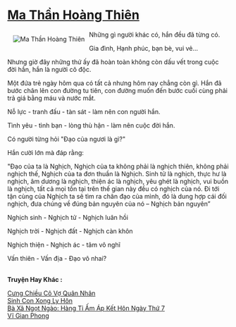 <a href="https://utruyen.com/ma-than-hoang-thien/17319/" title="Ma Thần Hoàng Thiên"><h1>Ma Thần Hoàng Thiên</h1></a><div style="display:table"><img align="right" style="float: left; padding: 10px;" src="https://utruyen.com/images/story/200x260/ma-than-hoang-thien.jpg" alt="Ma Thần Hoàng Thiên">Những gì người khác có, hắn đều đã từng có.<p></p>Gia đình, Hạnh phúc, bạn bè, vui vẻ...<p></p>Nhưng giờ đây những thứ ấy đã hoàn toàn không còn dấu vết trong cuộc đời hắn, hắn là người cô độc.<p></p>Một đứa trẻ ngày hôm qua có tất cả nhưng hôm nay chẳng còn gì. Hắn đã bước chân lên con đường tu tiên, con đường muốn đến bước cuối cùng phải trả giá bằng máu và nước mắt.<p></p>Nỗ lực - tranh đấu - tàn sát - làm nên con người hắn. <p></p>Tình yêu - tình bạn - lòng thù hận - làm nên cuộc đời hắn. <p></p>Có người từng hỏi "Đạo của ngươi là gì?" <p></p>Hắn cười lớn mà đáp rằng: <p></p>"Đạo của ta là Nghịch, Nghịch của ta không phải là nghịch thiên, không phải nghịch thế, Nghịch của ta đơn thuần là Nghịch. Sinh tử là nghịch, thực hư là nghịch, âm dương là nghịch, thiện ác là nghịch, yêu ghét là nghịch, vui buồn là nghịch, tất cả mọi tồn tại trên thế gian này đều có nghịch của nó. Đi tới tận cùng của Nghịch ta sẽ tìm ra chân đạo của mình, đó là dung hợp cái đối nghịch, đưa chúng về đúng bản nguyên của nó – Nghịch bản nguyên” <p></p>Nghịch sinh - Nghịch tử - Nghịch luân hồi <p></p>Nghịch trời - Nghịch đất - Nghịch càn khôn <p></p>Nghịch thiện - Nghịch ác - tâm vô nghĩ <p></p>Vấn thiên - Vấn địa - Đạo vô nhai? </div><p><br><b>Truyện Hay Khác :</b></p><a href="https://utruyen.com/cung-chieu-co-vo-quan-nhan/21948/" alt="Cưng Chiều Cô Vợ Quân Nhân">Cưng Chiều Cô Vợ Quân Nhân</a><br/><a href="https://github.com/quanluxury/truyenhot/tree/master/truyenhay/17903/" alt="Sinh Con Xong Ly Hôn">Sinh Con Xong Ly Hôn</a><br/><a href="https://github.com/quanluxury/ngontinhhot/tree/master/truyenhay/17405/" alt="Bà Xã Ngọt Ngào: Hàng Tỉ Ấm Áp Kết Hôn Ngày Thứ 7">Bà Xã Ngọt Ngào: Hàng Tỉ Ấm Áp Kết Hôn Ngày Thứ 7</a><br/><a href="https://www.wattpad.com/story/198695744-v%C4%A9-gian-phong" alt="Vĩ Gian Phong">Vĩ Gian Phong</a><br/>